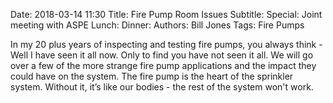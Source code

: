 Date: 2018-03-14 11:30
Title: Fire Pump Room Issues
Subtitle: 
Special: Joint meeting with ASPE
Lunch:
Dinner: 
Authors: Bill Jones
Tags: Fire Pumps

In my 20 plus years of inspecting and testing fire pumps, you always think - Well I have seen it all now. Only to find you have not seen it all. We will go over a few of the more strange fire pump applications and the impact they could have on the system. The fire pump is the heart of the sprinkler system. Without it, it’s like our bodies - the rest of the system won't work.
